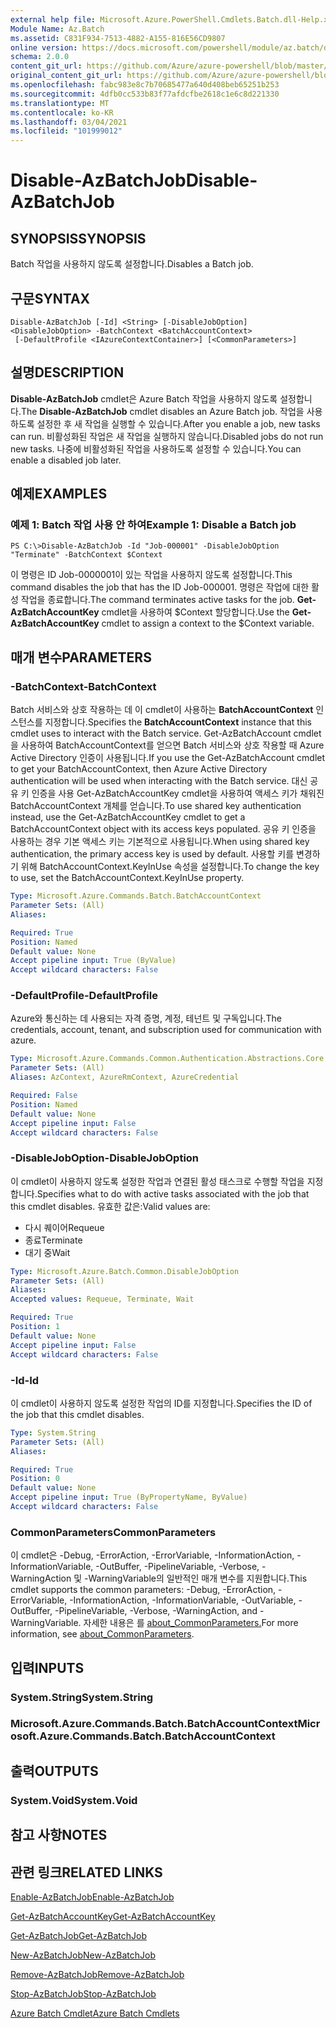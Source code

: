 ```yaml
---
external help file: Microsoft.Azure.PowerShell.Cmdlets.Batch.dll-Help.xml
Module Name: Az.Batch
ms.assetid: C831F934-7513-4882-A155-816E56CD9807
online version: https://docs.microsoft.com/powershell/module/az.batch/disable-azbatchjob
schema: 2.0.0
content_git_url: https://github.com/Azure/azure-powershell/blob/master/src/Batch/Batch/help/Disable-AzBatchJob.md
original_content_git_url: https://github.com/Azure/azure-powershell/blob/master/src/Batch/Batch/help/Disable-AzBatchJob.md
ms.openlocfilehash: fabc983e8c7b70685477a640d408beb65251b253
ms.sourcegitcommit: 4dfb0cc533b83f77afdcfbe2618c1e6c8d221330
ms.translationtype: MT
ms.contentlocale: ko-KR
ms.lasthandoff: 03/04/2021
ms.locfileid: "101999012"
---
```

# <span data-ttu-id="19e90-101">Disable-AzBatchJob</span><span class="sxs-lookup"><span data-stu-id="19e90-101">Disable-AzBatchJob</span></span>

## <span data-ttu-id="19e90-102">SYNOPSIS</span><span class="sxs-lookup"><span data-stu-id="19e90-102">SYNOPSIS</span></span>
<span data-ttu-id="19e90-103">Batch 작업을 사용하지 않도록 설정합니다.</span><span class="sxs-lookup"><span data-stu-id="19e90-103">Disables a Batch job.</span></span>

## <span data-ttu-id="19e90-104">구문</span><span class="sxs-lookup"><span data-stu-id="19e90-104">SYNTAX</span></span>

```
Disable-AzBatchJob [-Id] <String> [-DisableJobOption] <DisableJobOption> -BatchContext <BatchAccountContext>
 [-DefaultProfile <IAzureContextContainer>] [<CommonParameters>]
```

## <span data-ttu-id="19e90-105">설명</span><span class="sxs-lookup"><span data-stu-id="19e90-105">DESCRIPTION</span></span>
<span data-ttu-id="19e90-106">**Disable-AzBatchJob** cmdlet은 Azure Batch 작업을 사용하지 않도록 설정합니다.</span><span class="sxs-lookup"><span data-stu-id="19e90-106">The **Disable-AzBatchJob** cmdlet disables an Azure Batch job.</span></span>
<span data-ttu-id="19e90-107">작업을 사용하도록 설정한 후 새 작업을 실행할 수 있습니다.</span><span class="sxs-lookup"><span data-stu-id="19e90-107">After you enable a job, new tasks can run.</span></span>
<span data-ttu-id="19e90-108">비활성화된 작업은 새 작업을 실행하지 않습니다.</span><span class="sxs-lookup"><span data-stu-id="19e90-108">Disabled jobs do not run new tasks.</span></span>
<span data-ttu-id="19e90-109">나중에 비활성화된 작업을 사용하도록 설정할 수 있습니다.</span><span class="sxs-lookup"><span data-stu-id="19e90-109">You can enable a disabled job later.</span></span>

## <span data-ttu-id="19e90-110">예제</span><span class="sxs-lookup"><span data-stu-id="19e90-110">EXAMPLES</span></span>

### <span data-ttu-id="19e90-111">예제 1: Batch 작업 사용 안 하여</span><span class="sxs-lookup"><span data-stu-id="19e90-111">Example 1: Disable a Batch job</span></span>
```
PS C:\>Disable-AzBatchJob -Id "Job-000001" -DisableJobOption "Terminate" -BatchContext $Context
```

<span data-ttu-id="19e90-112">이 명령은 ID Job-0000001이 있는 작업을 사용하지 않도록 설정합니다.</span><span class="sxs-lookup"><span data-stu-id="19e90-112">This command disables the job that has the ID Job-000001.</span></span>
<span data-ttu-id="19e90-113">명령은 작업에 대한 활성 작업을 종료합니다.</span><span class="sxs-lookup"><span data-stu-id="19e90-113">The command terminates active tasks for the job.</span></span>
<span data-ttu-id="19e90-114">**Get-AzBatchAccountKey** cmdlet을 사용하여 $Context 할당합니다.</span><span class="sxs-lookup"><span data-stu-id="19e90-114">Use the **Get-AzBatchAccountKey** cmdlet to assign a context to the $Context variable.</span></span>

## <span data-ttu-id="19e90-115">매개 변수</span><span class="sxs-lookup"><span data-stu-id="19e90-115">PARAMETERS</span></span>

### <span data-ttu-id="19e90-116">-BatchContext</span><span class="sxs-lookup"><span data-stu-id="19e90-116">-BatchContext</span></span>
<span data-ttu-id="19e90-117">Batch 서비스와 상호 작용하는 데 이 cmdlet이 사용하는 **BatchAccountContext** 인스턴스를 지정합니다.</span><span class="sxs-lookup"><span data-stu-id="19e90-117">Specifies the **BatchAccountContext** instance that this cmdlet uses to interact with the Batch service.</span></span>
<span data-ttu-id="19e90-118">Get-AzBatchAccount cmdlet을 사용하여 BatchAccountContext를 얻으면 Batch 서비스와 상호 작용할 때 Azure Active Directory 인증이 사용됩니다.</span><span class="sxs-lookup"><span data-stu-id="19e90-118">If you use the Get-AzBatchAccount cmdlet to get your BatchAccountContext, then Azure Active Directory authentication will be used when interacting with the Batch service.</span></span> <span data-ttu-id="19e90-119">대신 공유 키 인증을 사용 Get-AzBatchAccountKey cmdlet을 사용하여 액세스 키가 채워진 BatchAccountContext 개체를 얻습니다.</span><span class="sxs-lookup"><span data-stu-id="19e90-119">To use shared key authentication instead, use the Get-AzBatchAccountKey cmdlet to get a BatchAccountContext object with its access keys populated.</span></span> <span data-ttu-id="19e90-120">공유 키 인증을 사용하는 경우 기본 액세스 키는 기본적으로 사용됩니다.</span><span class="sxs-lookup"><span data-stu-id="19e90-120">When using shared key authentication, the primary access key is used by default.</span></span> <span data-ttu-id="19e90-121">사용할 키를 변경하기 위해 BatchAccountContext.KeyInUse 속성을 설정합니다.</span><span class="sxs-lookup"><span data-stu-id="19e90-121">To change the key to use, set the BatchAccountContext.KeyInUse property.</span></span>

```yaml
Type: Microsoft.Azure.Commands.Batch.BatchAccountContext
Parameter Sets: (All)
Aliases:

Required: True
Position: Named
Default value: None
Accept pipeline input: True (ByValue)
Accept wildcard characters: False
```

### <span data-ttu-id="19e90-122">-DefaultProfile</span><span class="sxs-lookup"><span data-stu-id="19e90-122">-DefaultProfile</span></span>
<span data-ttu-id="19e90-123">Azure와 통신하는 데 사용되는 자격 증명, 계정, 테넌트 및 구독입니다.</span><span class="sxs-lookup"><span data-stu-id="19e90-123">The credentials, account, tenant, and subscription used for communication with azure.</span></span>

```yaml
Type: Microsoft.Azure.Commands.Common.Authentication.Abstractions.Core.IAzureContextContainer
Parameter Sets: (All)
Aliases: AzContext, AzureRmContext, AzureCredential

Required: False
Position: Named
Default value: None
Accept pipeline input: False
Accept wildcard characters: False
```

### <span data-ttu-id="19e90-124">-DisableJobOption</span><span class="sxs-lookup"><span data-stu-id="19e90-124">-DisableJobOption</span></span>
<span data-ttu-id="19e90-125">이 cmdlet이 사용하지 않도록 설정한 작업과 연결된 활성 태스크로 수행할 작업을 지정합니다.</span><span class="sxs-lookup"><span data-stu-id="19e90-125">Specifies what to do with active tasks associated with the job that this cmdlet disables.</span></span>
<span data-ttu-id="19e90-126">유효한 값은:</span><span class="sxs-lookup"><span data-stu-id="19e90-126">Valid values are:</span></span>
- <span data-ttu-id="19e90-127">다시 퀘이어</span><span class="sxs-lookup"><span data-stu-id="19e90-127">Requeue</span></span>
- <span data-ttu-id="19e90-128">종료</span><span class="sxs-lookup"><span data-stu-id="19e90-128">Terminate</span></span>
- <span data-ttu-id="19e90-129">대기 중</span><span class="sxs-lookup"><span data-stu-id="19e90-129">Wait</span></span>

```yaml
Type: Microsoft.Azure.Batch.Common.DisableJobOption
Parameter Sets: (All)
Aliases:
Accepted values: Requeue, Terminate, Wait

Required: True
Position: 1
Default value: None
Accept pipeline input: False
Accept wildcard characters: False
```

### <span data-ttu-id="19e90-130">-Id</span><span class="sxs-lookup"><span data-stu-id="19e90-130">-Id</span></span>
<span data-ttu-id="19e90-131">이 cmdlet이 사용하지 않도록 설정한 작업의 ID를 지정합니다.</span><span class="sxs-lookup"><span data-stu-id="19e90-131">Specifies the ID of the job that this cmdlet disables.</span></span>

```yaml
Type: System.String
Parameter Sets: (All)
Aliases:

Required: True
Position: 0
Default value: None
Accept pipeline input: True (ByPropertyName, ByValue)
Accept wildcard characters: False
```

### <span data-ttu-id="19e90-132">CommonParameters</span><span class="sxs-lookup"><span data-stu-id="19e90-132">CommonParameters</span></span>
<span data-ttu-id="19e90-133">이 cmdlet은 -Debug, -ErrorAction, -ErrorVariable, -InformationAction, -InformationVariable, -OutBuffer, -PipelineVariable, -Verbose, -WarningAction 및 -WarningVariable의 일반적인 매개 변수를 지원합니다.</span><span class="sxs-lookup"><span data-stu-id="19e90-133">This cmdlet supports the common parameters: -Debug, -ErrorAction, -ErrorVariable, -InformationAction, -InformationVariable, -OutVariable, -OutBuffer, -PipelineVariable, -Verbose, -WarningAction, and -WarningVariable.</span></span> <span data-ttu-id="19e90-134">자세한 내용은 를 [about_CommonParameters.](http://go.microsoft.com/fwlink/?LinkID=113216)</span><span class="sxs-lookup"><span data-stu-id="19e90-134">For more information, see [about_CommonParameters](http://go.microsoft.com/fwlink/?LinkID=113216).</span></span>

## <span data-ttu-id="19e90-135">입력</span><span class="sxs-lookup"><span data-stu-id="19e90-135">INPUTS</span></span>

### <span data-ttu-id="19e90-136">System.String</span><span class="sxs-lookup"><span data-stu-id="19e90-136">System.String</span></span>

### <span data-ttu-id="19e90-137">Microsoft.Azure.Commands.Batch.BatchAccountContext</span><span class="sxs-lookup"><span data-stu-id="19e90-137">Microsoft.Azure.Commands.Batch.BatchAccountContext</span></span>

## <span data-ttu-id="19e90-138">출력</span><span class="sxs-lookup"><span data-stu-id="19e90-138">OUTPUTS</span></span>

### <span data-ttu-id="19e90-139">System.Void</span><span class="sxs-lookup"><span data-stu-id="19e90-139">System.Void</span></span>

## <span data-ttu-id="19e90-140">참고 사항</span><span class="sxs-lookup"><span data-stu-id="19e90-140">NOTES</span></span>

## <span data-ttu-id="19e90-141">관련 링크</span><span class="sxs-lookup"><span data-stu-id="19e90-141">RELATED LINKS</span></span>

[<span data-ttu-id="19e90-142">Enable-AzBatchJob</span><span class="sxs-lookup"><span data-stu-id="19e90-142">Enable-AzBatchJob</span></span>](./Enable-AzBatchJob.md)

[<span data-ttu-id="19e90-143">Get-AzBatchAccountKey</span><span class="sxs-lookup"><span data-stu-id="19e90-143">Get-AzBatchAccountKey</span></span>](./Get-AzBatchAccountKey.md)

[<span data-ttu-id="19e90-144">Get-AzBatchJob</span><span class="sxs-lookup"><span data-stu-id="19e90-144">Get-AzBatchJob</span></span>](./Get-AzBatchJob.md)

[<span data-ttu-id="19e90-145">New-AzBatchJob</span><span class="sxs-lookup"><span data-stu-id="19e90-145">New-AzBatchJob</span></span>](./New-AzBatchJob.md)

[<span data-ttu-id="19e90-146">Remove-AzBatchJob</span><span class="sxs-lookup"><span data-stu-id="19e90-146">Remove-AzBatchJob</span></span>](./Remove-AzBatchJob.md)

[<span data-ttu-id="19e90-147">Stop-AzBatchJob</span><span class="sxs-lookup"><span data-stu-id="19e90-147">Stop-AzBatchJob</span></span>](./Stop-AzBatchJob.md)

[<span data-ttu-id="19e90-148">Azure Batch Cmdlet</span><span class="sxs-lookup"><span data-stu-id="19e90-148">Azure Batch Cmdlets</span></span>](/powershell/module/Az.Batch/)
